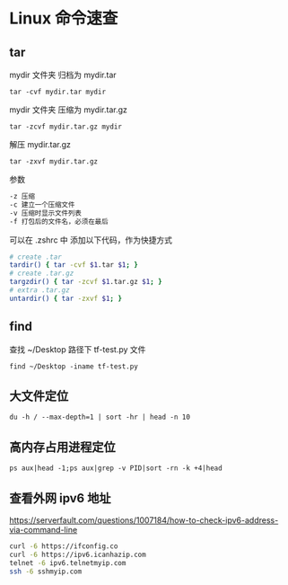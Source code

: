 # Linux 命令速查

## tar

mydir 文件夹 归档为 mydir.tar

`tar -cvf mydir.tar mydir`

mydir 文件夹 压缩为 mydir.tar.gz

`tar -zcvf mydir.tar.gz mydir`

解压 mydir.tar.gz

`tar -zxvf mydir.tar.gz`

参数

```sh
-z 压缩
-c 建立一个压缩文件
-v 压缩时显示文件列表
-f 打包后的文件名，必须在最后
```

可以在 .zshrc 中 添加以下代码，作为快捷方式

```sh
# create .tar
tardir() { tar -cvf $1.tar $1; }
# create .tar.gz
targzdir() { tar -zcvf $1.tar.gz $1; }
# extra .tar.gz
untardir() { tar -zxvf $1; }
```

## find

查找 ~/Desktop 路径下 tf-test.py 文件

`find ~/Desktop -iname tf-test.py`

## 大文件定位

`du -h / --max-depth=1 | sort -hr | head -n 10`

## 高内存占用进程定位

`ps aux|head -1;ps aux|grep -v PID|sort -rn -k +4|head`

## 查看外网 ipv6 地址

<https://serverfault.com/questions/1007184/how-to-check-ipv6-address-via-command-line>

```sh
curl -6 https://ifconfig.co
curl -6 https://ipv6.icanhazip.com
telnet -6 ipv6.telnetmyip.com
ssh -6 sshmyip.com
```
